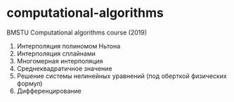 # computational-algorithms
BMSTU Computational algorithms course (2019)

1. Интерполяция полиномом Ньтона
2. Интерполяция сплайнами
3. Многомерная интерполяция
4. Среднеквадратичное значение
5. Решение системы нелинейных уравнений (под оберткой физических формул)
6. Дифференцирование
